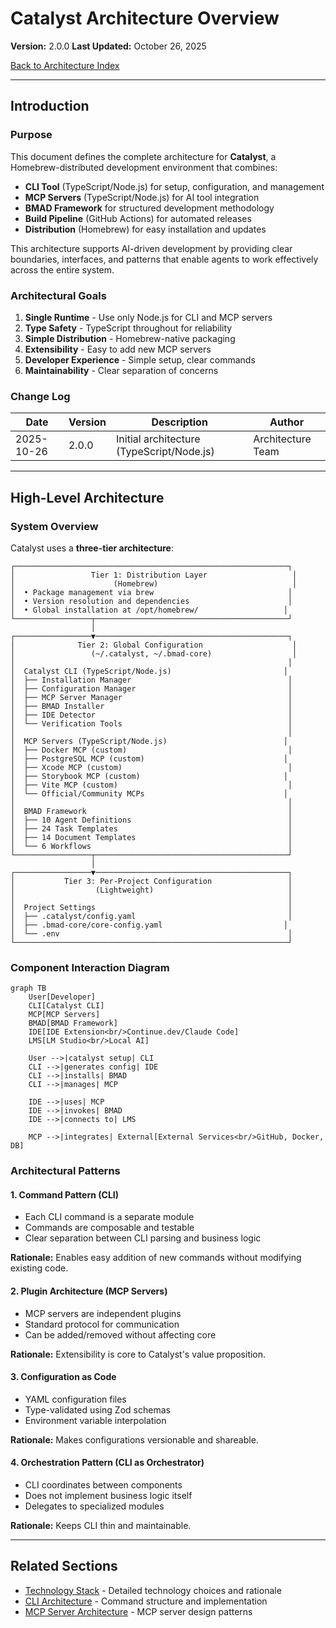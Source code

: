 # Catalyst Architecture Overview

**Version:** 2.0.0
**Last Updated:** October 26, 2025

[Back to Architecture Index](README.md)

---

## Introduction

### Purpose

This document defines the complete architecture for **Catalyst**, a Homebrew-distributed development environment that combines:
- **CLI Tool** (TypeScript/Node.js) for setup, configuration, and management
- **MCP Servers** (TypeScript/Node.js) for AI tool integration
- **BMAD Framework** for structured development methodology
- **Build Pipeline** (GitHub Actions) for automated releases
- **Distribution** (Homebrew) for easy installation and updates

This architecture supports AI-driven development by providing clear boundaries, interfaces, and patterns that enable agents to work effectively across the entire system.

### Architectural Goals

1. **Single Runtime** - Use only Node.js for CLI and MCP servers
2. **Type Safety** - TypeScript throughout for reliability
3. **Simple Distribution** - Homebrew-native packaging
4. **Extensibility** - Easy to add new MCP servers
5. **Developer Experience** - Simple setup, clear commands
6. **Maintainability** - Clear separation of concerns

### Change Log

| Date | Version | Description | Author |
|------|---------|-------------|--------|
| 2025-10-26 | 2.0.0 | Initial architecture (TypeScript/Node.js) | Architecture Team |

---

## High-Level Architecture

### System Overview

Catalyst uses a **three-tier architecture**:

```
┌─────────────────────────────────────────────────────────────┐
│                 Tier 1: Distribution Layer                   │
│                      (Homebrew)                              │
│  • Package management via brew                              │
│  • Version resolution and dependencies                      │
│  • Global installation at /opt/homebrew/                   │
└─────────────────┬───────────────────────────────────────────┘
                  │
┌─────────────────▼───────────────────────────────────────────┐
│              Tier 2: Global Configuration                    │
│                 (~/.catalyst, ~/.bmad-core)                  │
│                                                             │
│  Catalyst CLI (TypeScript/Node.js)                         │
│  ├── Installation Manager                                   │
│  ├── Configuration Manager                                  │
│  ├── MCP Server Manager                                     │
│  ├── BMAD Installer                                         │
│  ├── IDE Detector                                           │
│  └── Verification Tools                                     │
│                                                             │
│  MCP Servers (TypeScript/Node.js)                          │
│  ├── Docker MCP (custom)                                    │
│  ├── PostgreSQL MCP (custom)                               │
│  ├── Xcode MCP (custom)                                     │
│  ├── Storybook MCP (custom)                                │
│  ├── Vite MCP (custom)                                      │
│  └── Official/Community MCPs                               │
│                                                             │
│  BMAD Framework                                             │
│  ├── 10 Agent Definitions                                   │
│  ├── 24 Task Templates                                      │
│  ├── 14 Document Templates                                  │
│  └── 6 Workflows                                            │
└─────────────────┬───────────────────────────────────────────┘
                  │
┌─────────────────▼───────────────────────────────────────────┐
│           Tier 3: Per-Project Configuration                 │
│                  (Lightweight)                              │
│                                                             │
│  Project Settings                                           │
│  ├── .catalyst/config.yaml                                  │
│  ├── .bmad-core/core-config.yaml                           │
│  └── .env                                                   │
└─────────────────────────────────────────────────────────────┘
```

### Component Interaction Diagram

```mermaid
graph TB
    User[Developer]
    CLI[Catalyst CLI]
    MCP[MCP Servers]
    BMAD[BMAD Framework]
    IDE[IDE Extension<br/>Continue.dev/Claude Code]
    LMS[LM Studio<br/>Local AI]

    User -->|catalyst setup| CLI
    CLI -->|generates config| IDE
    CLI -->|installs| BMAD
    CLI -->|manages| MCP

    IDE -->|uses| MCP
    IDE -->|invokes| BMAD
    IDE -->|connects to| LMS

    MCP -->|integrates| External[External Services<br/>GitHub, Docker, DB]
```

### Architectural Patterns

#### 1. **Command Pattern** (CLI)
- Each CLI command is a separate module
- Commands are composable and testable
- Clear separation between CLI parsing and business logic

**Rationale:** Enables easy addition of new commands without modifying existing code.

#### 2. **Plugin Architecture** (MCP Servers)
- MCP servers are independent plugins
- Standard protocol for communication
- Can be added/removed without affecting core

**Rationale:** Extensibility is core to Catalyst's value proposition.

#### 3. **Configuration as Code**
- YAML configuration files
- Type-validated using Zod schemas
- Environment variable interpolation

**Rationale:** Makes configurations versionable and shareable.

#### 4. **Orchestration Pattern** (CLI as Orchestrator)
- CLI coordinates between components
- Does not implement business logic itself
- Delegates to specialized modules

**Rationale:** Keeps CLI thin and maintainable.

---

## Related Sections

- [Technology Stack](02-technology-stack.md) - Detailed technology choices and rationale
- [CLI Architecture](03-cli-architecture.md) - Command structure and implementation
- [MCP Server Architecture](04-mcp-server-architecture.md) - MCP server design patterns

